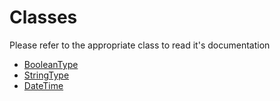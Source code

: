 Classes
=======

Please refer to the appropriate class to read it's documentation

- [BooleanType]
- [StringType]
- [DateTime]

[BooleanType]: boolean.md
[StringType]: string.md
[DateTime]: datetime.md
